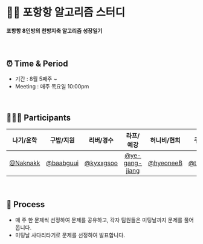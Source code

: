# 👊🏻 포항항 알고리즘 스터디

#### 포항항 8인방의 천방지축 알고리즘 성장일기

<br/>

## ⏰ Time & Period

- 기간 : 8월 5째주 ~
- Meeting : 매주 목요일 10:00pm

<br/>

## 🧑🏻‍💻 Participants

|나기/윤학|구밥/지원|리버/경수|라프/예강|허니비/현희|쿠키/민준|롭/수진|윤/윤기|
|:----:|:----:|:----:|:----:|:----:|:----:|:----:|:----:|
|<a href="https://github.com/Naknakk">@Naknakk</a>|<a href="https://github.com/baabguui">@baabguui</a>|<a href="https://github.com/kyxxgsoo">@kyxxgsoo</a>|<a href="https://github.com/ye-gang-jjang">@ye-gang-jjang</a>|<a href="https://github.com/hyeonheebee">@hyeoneeB</a>|<a href="https://github.com/thinkySide">@thinkySide</a>|<a href="https://github.com/Jinjinjinzin">@Jinjinjinzin</a>|<a href="https://github.com/YunKi-H">@YunKi-H</a>|

<br/>

## 📖 Process
- 매 주 한 문제씩 선정하여 문제를 공유하고, 각자 팀원들은 미팅날까지 문제를 풀어옵니다.
- 미팅날 사다리타기로 문제를 선정하여 발표합니다.
